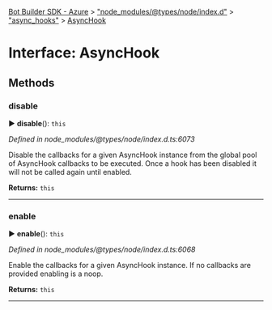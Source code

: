 [Bot Builder SDK - Azure](../README.md) > ["node_modules/@types/node/index.d"](../modules/_node_modules__types_node_index_d_.md) > ["async_hooks"](../modules/_node_modules__types_node_index_d_._async_hooks_.md) > [AsyncHook](../interfaces/_node_modules__types_node_index_d_._async_hooks_.asynchook.md)



# Interface: AsyncHook


## Methods
<a id="disable"></a>

###  disable

► **disable**(): `this`



*Defined in node_modules/@types/node/index.d.ts:6073*



Disable the callbacks for a given AsyncHook instance from the global pool of AsyncHook callbacks to be executed. Once a hook has been disabled it will not be called again until enabled.




**Returns:** `this`





___

<a id="enable"></a>

###  enable

► **enable**(): `this`



*Defined in node_modules/@types/node/index.d.ts:6068*



Enable the callbacks for a given AsyncHook instance. If no callbacks are provided enabling is a noop.




**Returns:** `this`





___


